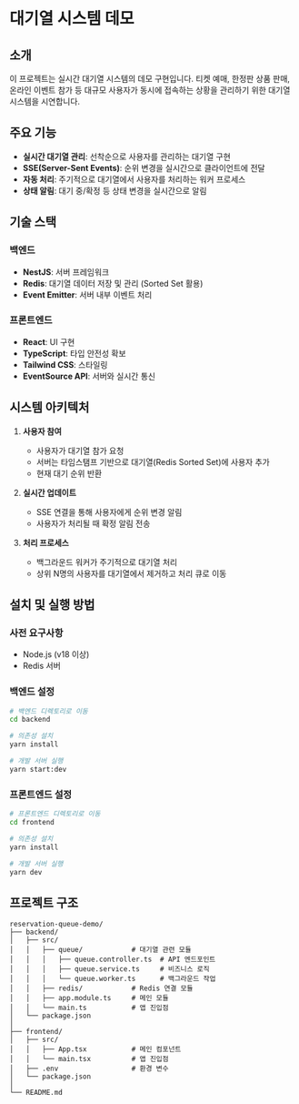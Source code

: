 # 대기열 시스템 데모

## 소개

이 프로젝트는 실시간 대기열 시스템의 데모 구현입니다. 티켓 예매, 한정판 상품 판매, 온라인 이벤트 참가 등 대규모 사용자가 동시에 접속하는 상황을 관리하기 위한 대기열 시스템을 시연합니다.

## 주요 기능

- **실시간 대기열 관리**: 선착순으로 사용자를 관리하는 대기열 구현
- **SSE(Server-Sent Events)**: 순위 변경을 실시간으로 클라이언트에 전달
- **자동 처리**: 주기적으로 대기열에서 사용자를 처리하는 워커 프로세스
- **상태 알림**: 대기 중/확정 등 상태 변경을 실시간으로 알림

## 기술 스택

### 백엔드
- **NestJS**: 서버 프레임워크
- **Redis**: 대기열 데이터 저장 및 관리 (Sorted Set 활용)
- **Event Emitter**: 서버 내부 이벤트 처리

### 프론트엔드
- **React**: UI 구현
- **TypeScript**: 타입 안전성 확보
- **Tailwind CSS**: 스타일링
- **EventSource API**: 서버와 실시간 통신

## 시스템 아키텍처

1. **사용자 참여**
   - 사용자가 대기열 참가 요청
   - 서버는 타임스탬프 기반으로 대기열(Redis Sorted Set)에 사용자 추가
   - 현재 대기 순위 반환

2. **실시간 업데이트**
   - SSE 연결을 통해 사용자에게 순위 변경 알림
   - 사용자가 처리될 때 확정 알림 전송

3. **처리 프로세스**
   - 백그라운드 워커가 주기적으로 대기열 처리
   - 상위 N명의 사용자를 대기열에서 제거하고 처리 큐로 이동

## 설치 및 실행 방법

### 사전 요구사항
- Node.js (v18 이상)
- Redis 서버

### 백엔드 설정
```bash
# 백엔드 디렉토리로 이동
cd backend

# 의존성 설치
yarn install

# 개발 서버 실행
yarn start:dev
```

### 프론트엔드 설정
```bash
# 프론트엔드 디렉토리로 이동
cd frontend

# 의존성 설치
yarn install

# 개발 서버 실행
yarn dev
```

## 프로젝트 구조

```
reservation-queue-demo/
├── backend/
│   ├── src/
│   │   ├── queue/            # 대기열 관련 모듈
│   │   │   ├── queue.controller.ts  # API 엔드포인트
│   │   │   ├── queue.service.ts     # 비즈니스 로직
│   │   │   └── queue.worker.ts      # 백그라운드 작업
│   │   ├── redis/            # Redis 연결 모듈
│   │   ├── app.module.ts     # 메인 모듈
│   │   └── main.ts           # 앱 진입점
│   └── package.json
│
├── frontend/
│   ├── src/
│   │   ├── App.tsx           # 메인 컴포넌트
│   │   └── main.tsx          # 앱 진입점
│   ├── .env                  # 환경 변수
│   └── package.json
│
└── README.md
```